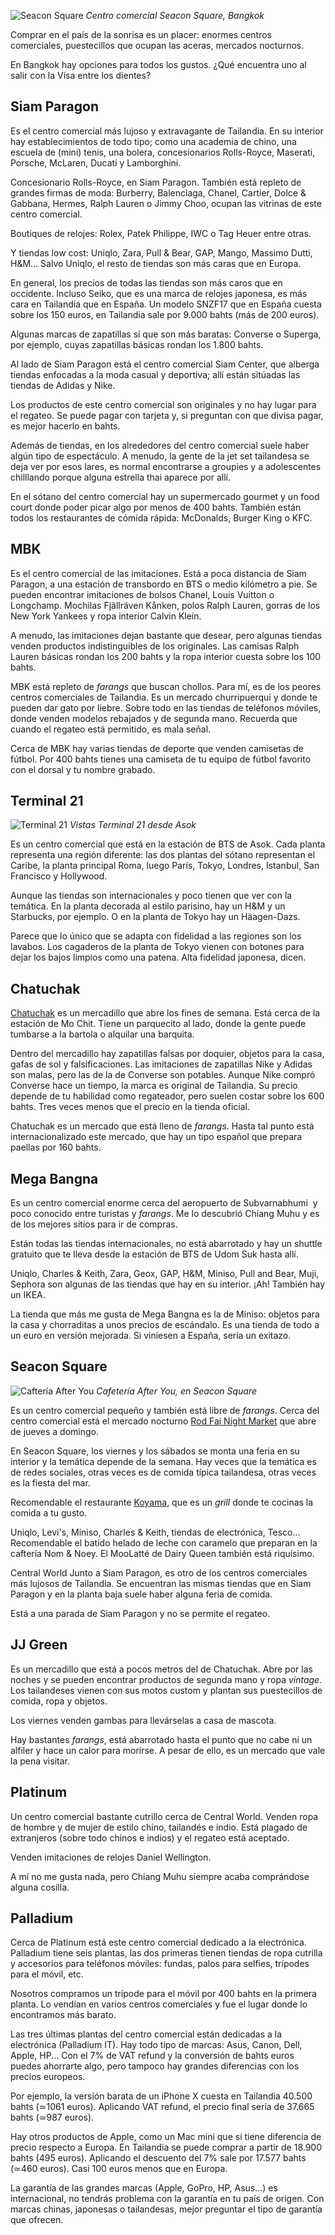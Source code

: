 ![Seacon Square](https://lh3.googleusercontent.com/1rLr2c9k7AN04eHdYA1dHoJqZUcpEe0I-CZd35NXbvVi91sv7KYqrrbFUmqvGi6-qcPkUMGjiVU7opOk_D3JbEiRGdFkXwj1BJrMT5USe9Wayt4MrT1H_H-QeUZESlfjHCE3uRyAzHL0v3FQOg0i4rNKGDJDbeJnN-YuDeWeJd2mQ34JQL_NoiufmuxWt7Jmpsn4usHURBJq192J901xPIoCck8Y9yPMDrIuJ18S1Fp8mDHiqskysZTq-KqrDLS_v3DEQgzXqLwdXsbxxyLR2jxi3z8-tPhhlT6NgEi5wCZ7tNCBO1qsXOn3MnP5RowCVYFJS-T3PvJShbqP_QYNEZII63L1qiMHfixDZpiaXnkESLrP-gkBNOq3wityQRukcUJkgaZfQ108_GJ2LM0_g-rc4kOmyUQ63zPhSKlZzoYoodjUZVMLvCRnF9Z8f4IiGpBO4IDYiCe-aUjD2sBFvvdzkk1Ni_2zUIVaFUzUoX8B0PlXCFabVd5nv7JZGJ38ywUS78omRQmn6TRCQOB3ta0WySGl2hWY23puTK894401q5Z8BPzHqXwa-OxcOkt4O66vzT0jYp98PZmX9-uFaLzW0VyYm9CIebkjR2063KGhzuQmvQQrddOgOXmdqqj8zhJRJ8Gs9vIxvbVG-XLXiWBmCcaQr9kVWw=w620-h826-no)
*Centro comercial Seacon Square, Bangkok*

Comprar en el país de la sonrisa es un placer: enormes centros comerciales, puestecillos que ocupan las aceras, mercados nocturnos.

En Bangkok hay opciones para todos los gustos. ¿Qué encuentra uno al salir con la Visa entre los dientes?

## Siam Paragon

Es el centro comercial más lujoso y extravagante de Tailandia. En su interior hay establecimientos de todo tipo; como una academia de chino, una escuela de (mini) tenis, una bolera, concesionarios Rolls-Royce, Maserati, Porsche, McLaren, Ducati y Lamborghini.


Concesionario Rolls-Royce, en Siam Paragon.
También está repleto de grandes firmas de moda: Burberry, Balenciaga, Chanel, Cartier, Dolce & Gabbana, Hermes, Ralph Lauren o Jimmy Choo, ocupan las vitrinas de este centro comercial.

Boutiques de relojes: Rolex, Patek Philippe, IWC o Tag Heuer entre otras.

Y tiendas low cost: Uniqlo, Zara, Pull & Bear, GAP, Mango, Massimo Dutti, H&M... Salvo Uniqlo, el resto de tiendas son más caras que en Europa.

En general, los precios de todas las tiendas son más caros que en occidente. Incluso Seiko, que es una marca de relojes japonesa, es más cara en Tailandia que en España. Un modelo SNZF17 que en España cuesta sobre los 150 euros, en Tailandia sale por 9.000 bahts (más de 200 euros).

Algunas marcas de zapatillas sí que son más baratas: Converse o Superga, por ejemplo, cuyas zapatillas básicas rondan los 1.800 bahts.

Al lado de Siam Paragon está el centro comercial Siam Center, que alberga tiendas enfocadas a la moda casual y deportiva; allí están sitúadas las tiendas de Adidas y Nike.

Los productos de este centro comercial son originales y no hay lugar para el regateo. Se puede pagar con tarjeta y, si preguntan con que divisa pagar, es mejor hacerlo en bahts.

Además de tiendas, en los alrededores del centro comercial suele haber algún tipo de espectáculo. A menudo, la gente de la jet set tailandesa se deja ver por esos lares, es normal encontrarse a groupies y a adolescentes chilllando porque alguna estrella thai aparece por allí.

En el sótano del centro comercial hay un supermercado gourmet y un food court donde poder picar algo por menos de 400 bahts. También están todos los restaurantes de cómida rápida: McDonalds, Burger King o KFC.

## MBK

Es el centro comercial de las imitaciones. Está a poca distancia de Siam Paragon, a una estación de transbordo en BTS o medio kilómetro a pie. Se pueden encontrar imitaciones de bolsos Chanel, Louis Vuitton o Longchamp. Mochilas Fjällräven Kånken, polos Ralph Lauren, gorras de los New York Yankees y ropa interior Calvin Klein.

A menudo, las imitaciones dejan bastante que desear, pero algunas tiendas venden productos indistinguibles de los originales. Las camisas Ralph Lauren básicas rondan los 200 bahts y la ropa interior cuesta sobre los 100 bahts.

MBK está repleto de *farangs* que buscan chollos. Para mí, es de los peores centros comerciales de Tailandia. Es un mercado churripuerqui y donde te pueden dar gato por liebre. Sobre todo en las tiendas de teléfonos móviles, donde venden modelos rebajados y de segunda mano. Recuerda que cuando el regateo está permitido, es mala señal.

Cerca de MBK hay varias tiendas de deporte que venden camisetas de fútbol. Por 400 bahts tienes una camiseta de tu equipo de fútbol favorito con el dorsal y tu nombre grabado.

## Terminal 21

![Terminal 21](https://lh3.googleusercontent.com/Q07b0lKAFvX-Sd525-Sl6KZYJhNVBrgARhNEYWexZ6Tbx-3AnVQJFTQxL0jb23feCwK3S73sViA8ZPSGT80nA53FP6CJS2UGH3pEZ3l5vdM-kp7acm085LsNviYmnMMcOGQijvp1-CG8CTHWlupy1XK_CGaYMF-l64y0mPsfpi0z-ZopJe0tudwlpokOUr3936smYX0Tep9rGfgLd37yRnb_X8W4rchHPOIucppdLYlLx_-OdOP3Yyx_dOF_tKzevAF-gdDv-lLvShI6vcYiiOiZZKxNKayuL5mpzLBpMxLrf38XBz3Pn9wbXzrR8c-oXkEkJrJst_qkm--HZDof3B2F1ojEg-Y6glrdxvqiR7yFP6V88t5S1GW0ETC4CQ5djzlFRVoIufoGnxa_G-wAQoWUekGEW2yasaiUxsVzmJHcqu1iD5ZV_Xg70dX6PWJcC1n-urdGtWIYPMUOVUP0RB-dCXPO_1xwbaEteGGmeFPTQBywDhAGnDpw7oKp7torhW3ICzUvJz0tEvllWFU72l9sO_SOccZtZOaWbpynQSbZmZwTAqhY3IJ3GvbgJXtEc1-zyI5ARRgc8cyRAG1wL9caYKSbOCSedaRzqF5B_vHQhnH-5GNzkg0i9k9AojaJTpIvJZyrDv3DpBNRufmASU9xFA-VsFOPbA=w800-no)
*Vistas Terminal 21 desde Asok*

Es un centro comercial que está en la estación de BTS de Asok. Cada planta representa una región diferente: las dos plantas del sótano representan el Caribe, la planta principal Roma, luego París, Tokyo, Londres, Istanbul, San Francisco y Hollywood.

Aunque las tiendas son internacionales y poco tienen que ver con la temática. En la planta decorada al estilo parisino, hay un H&M y un Starbucks, por ejemplo. O en la planta de Tokyo hay un Häagen-Dazs.

Parece que lo único que se adapta con fidelidad a las regiones son los lavabos. Los cagaderos de la planta de Tokyo vienen con botones para dejar los bajos limpios como una patena. Alta fidelidad japonesa, dicen.

## Chatuchak

[Chatuchak](https://nomoresheet.es/chatuchak) es un mercadillo que abre los fines de semana. Está cerca de la estación de Mo Chit. Tiene un parquecito al lado, donde la gente puede tumbarse a la bartola o alquilar una barquita.

Dentro del mercadillo hay zapatillas falsas por doquier, objetos para la casa, gafas de sol y falsificaciones. Las imitaciones de zapatillas Nike y Adidas son malas, pero las de la de Converse son potables. Aunque Nike compró Converse hace un tiempo, la marca es original de Tailandia. Su precio depende de tu habilidad como regateador, pero suelen costar sobre los 600 bahts. Tres veces menos que el precio en la tienda oficial.

Chatuchak es un mercado que está lleno de *farangs*. Hasta tal punto está internacionalizado este mercado, que hay un tipo español que prepara paellas por 160 bahts.

## Mega Bangna

Es un centro comercial enorme cerca del aeropuerto de Subvarnabhumi  y poco conocido entre turistas y *farangs*. Me lo descubrió Chiang Muhu y es de los mejores sitios para ir de compras.

Están todas las tiendas internacionales, no está abarrotado y hay un shuttle gratuito que te lleva desde la estación de BTS de Udom Suk hasta allí.

Uniqlo, Charles & Keith, Zara, Geox, GAP, H&M, Miniso, Pull and Bear, Muji, Sephora son algunas de las tiendas que hay en su interior. ¡Ah! También hay un IKEA.

La tienda que más me gusta de Mega Bangna es la de Miniso: objetos para la casa y chorraditas a unos precios de escándalo. Es una tienda de todo a un euro en versión mejorada. Si viniesen a España, sería un exitazo.

## Seacon Square

![Caftería After You](https://lh3.googleusercontent.com/pI86QW5Rgc6KZUJzRw_J9NWR96K2VB76njtrIb-V-0z_QYWUyYYkLicAiev2pK4oG8bYfNCwXXNtPKS4Zlbba-JT8THLxvbEukWeIr32yvu57iXXPtQTARAHMFUVcx38cwdd1tbLji_Ed2Kr6AL0r81hbqgKvqR3hbu1cdJZ5VUEynMZakmJ4-F8IPw_4BT4asucEYhTES5W-jkDml3DJHxcPHH4iciBoBR2GC4wA-m66iYiTnOjEoKy044Id25EX6RoYUbEWB8rPFO24nAHZKc9GFqbHm9G0ivUKWc8e8RywB-ha8zrXUXJQrQGrmMQsUkq9ebU5XTdWfpa77kMK6nM5EQrVt9WCkTgqG1c1oe2HnkuhwAnb6kUn4hvlNSYasGHJbAKHQ6YYC0e9Op_jpIb8OA0zrn63Be_rquUpvVFEkxtRW_U95Ej5x27fmwkGnvUaSvWS6j10BWa9AQQhnKyr09b7FJG-9uvxrBpxH7PFm4M1T5YqXE20lwn2ymDvzx7oSJ1iy3ryWyhEOCMFhfeGw9uTJhsBXTzOxq4JAE8BDotf3G4XJtdXelsfKk7XPHrayPw4u81Hoagj2KYW15vrArEQzKLKxDIkyOcjvSReCK5u3ij63uWUrEMzqDHfFCGi0XqIpgrMKXwNPC65_WSru8Ebpk8-A=w800-no)
*Cafetería After You, en Seacon Square*

Es un centro comercial pequeño y también está libre de *farangs*. Cerca del centro comercial está el mercado nocturno [Rod Fai Night Market](https://nomoresheet.es/rod-fai) que abre de jueves a domingo.

En Seacon Square, los viernes y los sábados se monta una feria en su interior y la temática depende de la semana. Hay veces que la temática es de redes sociales, otras veces es de comida típica tailandesa, otras veces es la fiesta del mar.

Recomendable el restaurante [Koyama](https://nomoresheet.es/restaurante-bangkok), que es un *grill* donde te cocinas la comida a tu gusto.

Uniqlo, Levi's, Miniso, Charles & Keith, tiendas de electrónica, Tesco... Recomendable el batido helado de leche con caramelo que preparan en la caftería Nom & Noey. El MooLatté de Dairy Queen también está riquísimo.

Central World
Junto a Siam Paragon, es otro de los centros comerciales más lujosos de Tailandia. Se encuentran las mismas tiendas que en Siam Paragon y en la planta baja suele haber alguna feria de comida.

Está a una parada de Siam Paragon y no se permite el regateo.

## JJ Green

Es un mercadillo que está a pocos metros del de Chatuchak. Abre por las noches y se pueden encontrar productos de segunda mano y ropa *vintage*. Los tailandeses vienen con sus motos custom y plantan sus puestecillos de comida, ropa y objetos.

Los viernes venden gambas para llevárselas a casa de mascota.

Hay bastantes *farangs*, está abarrotado hasta el punto que no cabe ni un alfiler y hace un calor para morirse. A pesar de ello, es un mercado que vale la pena visitar.

## Platinum

Un centro comercial bastante cutrillo cerca de Central World. Venden ropa de hombre y de mujer de estilo chino, tailandés e indio. Está plagado de extranjeros (sobre todo chinos e indios) y el regateo está aceptado.

Venden imitaciones de relojes Daniel Wellington.

A mí no me gusta nada, pero Chiang Muhu siempre acaba comprándose alguna cosilla.

## Palladium

Cerca de Platinum está este centro comercial dedicado a la electrónica. Palladium tiene seis plantas, las dos primeras tienen tiendas de ropa cutrilla y accesorios para teléfonos móviles: fundas, palos para selfies, trípodes para el móvil, etc.

Nosotros compramos un trípode para el móvil por 400 bahts en la primera planta. Lo vendían en varios centros comerciales y fue el lugar donde lo encontramos más barato.

Las tres últimas plantas del centro comercial están dedicadas a la electrónica (Palladium IT). Hay todo tipo de marcas: Asus, Canon, Dell, Apple, HP... Con el 7% de VAT refund y la conversión de bahts euros puedes ahorrarte algo, pero tampoco hay grandes diferencias con los precios europeos.

Por ejemplo, la versión barata de un iPhone X cuesta en Tailandia 40.500 bahts (≃1061 euros). Aplicando VAT refund, el precio final sería de 37.665 bahts (≃987 euros).

Hay otros productos de Apple, como un Mac mini que sí tiene diferencia de precio respecto a Europa. En Tailandia se puede comprar a partir de 18.900 bahts (495 euros). Aplicando el descuento del 7% sale por 17.577 bahts (≃460 euros). Casi 100 euros menos que en Europa.

La garantía de las grandes marcas (Apple, GoPro, HP, Asus...) es internacional, no tendrás problema con la garantía en tu país de origen. Con marcas chinas, japonesas o tailandesas, mejor preguntar el tipo de garantía que ofrecen.